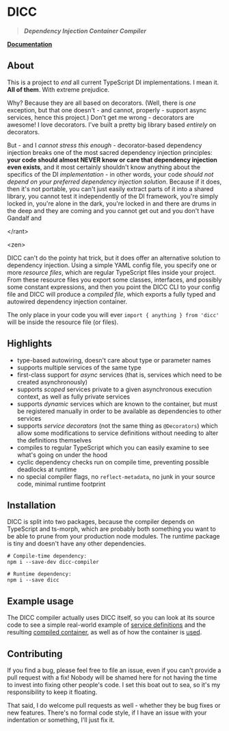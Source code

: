 # DICC

> **_Dependency Injection Container Compiler_**

[**Documentation**][1]

## About

This is a project to _end_ all current TypeScript DI implementations.
I mean it. **All of them**. With extreme prejudice.

Why? Because they are all based on decorators. (Well, there is _one_ exception,
but that one doesn't - and cannot, properly - support async services, hence
this project.) Don't get me wrong - decorators are awesome! I love decorators.
I've built a pretty big library based _entirely_ on decorators.

But - and I _cannot stress this enough_ - decorator-based dependency injection
breaks one of the most sacred dependency injection principles: **your code
should almost NEVER know or care that dependency injection even exists**, and it
most certainly shouldn't know anything about the specifics of the DI
_implementation_ - in other words, your code _should not depend on your
preferred dependency injection solution_. Because if it does, then it's not
portable, you can't just easily extract parts of it into a shared library,
you cannot test it independently of the DI framework, you're simply locked in,
you're alone in the dark, you're locked in and there are drums in the deep and
they are coming and you cannot get out and you don't have Gandalf and

&lt;/rant&gt;

&lt;zen&gt;

DICC can't do the pointy hat trick, but it does offer an alternative solution
to dependency injection. Using a simple YAML config file, you specify one or
more _resource files_, which are regular TypeScript files inside your project.
From these resource files you export some classes, interfaces, and possibly some
constant expressions, and then you point the DICC CLI to your config file and
DICC will produce a _compiled file_, which exports a fully typed and autowired
dependency injection container.

The only place in your code you will ever `import { anything } from 'dicc'`
will be inside the resource file (or files).

## Highlights
 - type-based autowiring, doesn't care about type or parameter names
 - supports multiple services of the same type
 - first-class support for _async_ services (that is, services which need to be
   created asynchronously)
 - supports _scoped_ services private to a given asynchronous execution
   context, as well as fully private services
 - supports _dynamic_ services which are known to the container, but must be
   registered manually in order to be available as dependencies to other
   services
 - supports _service decorators_ (not the same thing as `@Decorators`) which
   allow some modifications to service definitions without needing to alter the
   definitions themselves
 - compiles to regular TypeScript which you can easily examine to see what's
   going on under the hood
 - cyclic dependency checks run on compile time, preventing possible deadlocks
   at runtime
 - no special compiler flags, no `reflect-metadata`, no junk in your source
   code, minimal runtime footprint


## Installation

DICC is split into two packages, because the compiler depends on TypeScript
and ts-morph, which are probably both something you want to be able to prune
from your production node modules. The runtime package is tiny and doesn't have
any other dependencies.

```shell
# Compile-time dependency:
npm i --save-dev dicc-compiler

# Runtime dependency:
npm i --save dicc
```


## Example usage

The DICC compiler actually uses DICC itself, so you can look at its source code
to see a simple real-world example of [service definitions][2] and the resulting
[compiled container][3], as well as of how the container is [used][4].


## Contributing

If you find a bug, please feel free to file an issue, even if you can't provide
a pull request with a fix! Nobody will be shamed here for not having the time to
invest into fixing other people's code. I set this boat out to sea, so it's my
responsibility to keep it floating.

That said, I do welcome pull requests as well - whether they be bug fixes or
new features. There's no formal code style, if I have an issue with your
indentation or something, I'll just fix it.


[1]: https://jahudka.github.io/dicc/
[2]: https://github.com/jahudka/dicc/blob/main/packages/dicc-compiler/src/definitions.ts
[3]: https://github.com/jahudka/dicc/blob/main/packages/dicc-compiler/src/container.ts
[4]: https://github.com/jahudka/dicc/blob/main/packages/dicc-compiler/src/cli.ts
